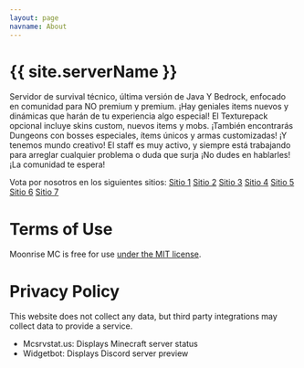 ```yaml
---
layout: page
navname: About
---
```


# {{ site.serverName }}

Servidor de survival técnico, última versión de Java Y Bedrock, enfocado en comunidad para NO premium y premium.
¡Hay geniales items nuevos y dinámicas que harán de tu experiencia algo especial! El Texturepack opcional incluye skins custom, nuevos items y mobs.
¡También encontrarás Dungeons con bosses especiales, ítems únicos y armas customizadas!
¡Y tenemos mundo creativo!
El staff es muy activo, y siempre está trabajando para arreglar cualquier problema o duda que surja ¡No dudes en hablarles!
¡La comunidad te espera!

Vota por nosotros en los siguientes sitios:
[Sitio 1](https://minecraftservers.org/vote/663624)
[Sitio 2](https://servidoresdeminecraft.es/server/vote/8ae9fXBk/play.tecnicrafters.net)
[Sitio 3](https://topminecraftservers.org/server/38091)
[Sitio 4](https://www.40servidoresmc.es/tecnicrafters-votar)
[Sitio 5](https://minecraft-mp.com/server/333602/vote/)
[Sitio 6](https://www.planetminecraft.com/server/tecnicrafters/vote/)
[Sitio 7](https://minecraft-server.net/vote/TecniCrafters/)


# Terms of Use

Moonrise MC is free for use [under the MIT license](https://github.com/coffeebank/moonrise).


# Privacy Policy

This website does not collect any data, but third party integrations may collect data to provide a service.

- Mcsrvstat.us: Displays Minecraft server status
- Widgetbot: Displays Discord server preview
